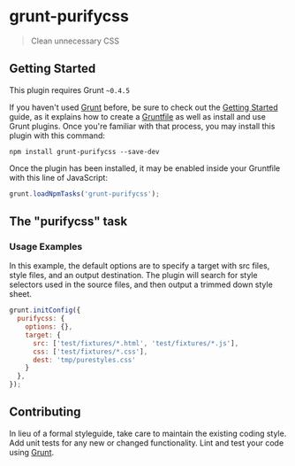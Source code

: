 # grunt-purifycss

> Clean unnecessary CSS

## Getting Started
This plugin requires Grunt `~0.4.5`

If you haven't used [Grunt](http://gruntjs.com/) before, be sure to check out the [Getting Started](http://gruntjs.com/getting-started) guide, as it explains how to create a [Gruntfile](http://gruntjs.com/sample-gruntfile) as well as install and use Grunt plugins. Once you're familiar with that process, you may install this plugin with this command:

```shell
npm install grunt-purifycss --save-dev
```

Once the plugin has been installed, it may be enabled inside your Gruntfile with this line of JavaScript:

```js
grunt.loadNpmTasks('grunt-purifycss');
```

## The "purifycss" task

### Usage Examples

In this example, the default options are to specify a target with src files, style files, and an output destination. The plugin will search for style selectors used in the source files, and then output a trimmed down style sheet.

```js
grunt.initConfig({
  purifycss: {
    options: {},
    target: {
      src: ['test/fixtures/*.html', 'test/fixtures/*.js'],
      css: ['test/fixtures/*.css'],
      dest: 'tmp/purestyles.css'
    }
  },
});
```

## Contributing
In lieu of a formal styleguide, take care to maintain the existing coding style. Add unit tests for any new or changed functionality. Lint and test your code using [Grunt](http://gruntjs.com/).
